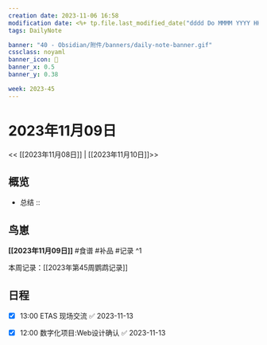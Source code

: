 ```yaml
---
creation date: 2023-11-06 16:58
modification date: <%+ tp.file.last_modified_date("dddd Do MMMM YYYY HH:mm:ss") %>
tags: DailyNote

banner: "40 - Obsidian/附件/banners/daily-note-banner.gif"
cssclass: noyaml
banner_icon: 💌
banner_x: 0.5
banner_y: 0.38

week: 2023-45
---
```


# 2023年11月09日

<< [[2023年11月08日]] | [[2023年11月10日]]>>


## 概览
- 总结 :: 
## 鸟崽
**[[2023年11月09日]]**
#食谱 
#补品 
#记录 
^1

本周记录：[[2023年第45周鹦鹉记录]]

## 日程

- [x] 13:00 ETAS 现场交流 ✅ 2023-11-13

- [x] 12:00 数字化项目:Web设计确认 ✅ 2023-11-13
